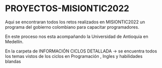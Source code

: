 # PROYECTOS-MISIONTIC2022

Aqui se encontraran todos los retos realizados en MISIONTIC2022 un programa del gobierno colombiano para capacitar programadores.

En este proceso nos esta acompañando la Universidad de Antioquia en Medellín.

En la carpeta de INFORMACIÓN CICLOS DETALLADA  -> se encuentra todos los temas vistos de los ciclos en Programación , Ingles y habilidades blandas